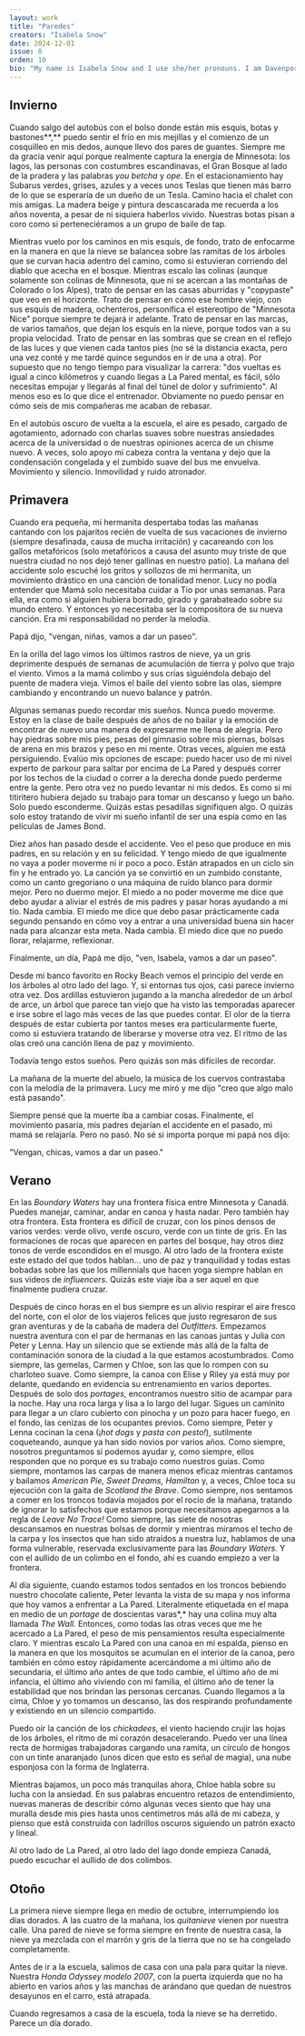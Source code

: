 ```yaml
---
layout: work
title: "Paredes"
creators: "Isabela Snow"
date: 2024-12-01
issue: 0
orden: 10
bio: "My name is Isabela Snow and I use she/her pronouns. I am Davenport Class of 2027 and from Minnesota!"
---
```


## Invierno

Cuando salgo del autobús con el bolso donde están mis esquís, botas y
bastones**,** puedo sentir el frío en mis mejillas y el comienzo de un
cosquilleo en mis dedos, aunque llevo dos pares de guantes. Siempre me
da gracia venir aquí porque realmente captura la energía de Minnesota:
los lagos, las personas con costumbres escandinavas, el Gran Bosque al
lado de la pradera y las palabras *you betcha* y *ope*. En el
estacionamiento hay Subarus verdes, grises, azules y a veces unos Teslas
que tienen más barro de lo que se esperaría de un dueño de un Tesla.
Camino hacia el chalet con mis amigas. La madera beige y pintura
descascarada me recuerda a los años noventa, a pesar de ni siquiera
haberlos vivido. Nuestras botas pisan a coro como si perteneciéramos a
un grupo de baile de tap.

Mientras vuelo por los caminos en mis esquís, de fondo, trato de
enfocarme en la manera en que la nieve se balancea sobre las ramitas de
los árboles que se curvan hacia adentro del camino, como si estuvieran
corriendo del diablo que acecha en el bosque. Mientras escalo las
colinas (aunque solamente son colinas de Minnesota, que ni se acercan a
las montañas de Colorado o los Alpes), trato de pensar en las casas
aburridas y "copypaste" que veo en el horizonte. Trato de pensar en cómo
ese hombre viejo, con sus esquís de madera, ochenteros, personifica el
estereotipo de "Minnesota Nice" porque siempre te dejará ir adelante.
Trato de pensar en las marcas, de varios tamaños, que dejan los esquís
en la nieve, porque todos van a su propia velocidad. Trato de pensar en
las sombras que se crean en el reflejo de las luces y que vienen cada
tantos pies (no sé la distancia exacta, pero una vez conté y me tardé
quince segundos en ir de una a otra). Por supuesto que no tengo tiempo
para visualizar la carrera: "dos vueltas es igual a cinco kilómetros y
cuando llegas a La Pared mental, es fácil, sólo necesitas empujar y
llegarás al final del túnel de dolor y sufrimiento". Al menos eso es lo
que dice el entrenador. Obviamente no puedo pensar en cómo seis de mis
compañeras me acaban de rebasar.

En el autobús oscuro de vuelta a la escuela, el aire es pesado, cargado
de agotamiento, adornado con charlas suaves sobre nuestras ansiedades
acerca de la universidad o de nuestras opiniones acerca de un chisme
nuevo. A veces, solo apoyo mi cabeza contra la ventana y dejo que la
condensación congelada y el zumbido suave del bus me envuelva.
Movimiento y silencio. Inmovilidad y ruido atronador.

## Primavera

Cuando era pequeña, mi hermanita despertaba todas las mañanas cantando
con los pajaritos recién de vuelta de sus vacaciones de invierno
(siempre desafinada, causa de mucha irritación) y cacareando con los
gallos metafóricos (solo metafóricos a causa del asunto muy triste de
que nuestra ciudad no nos dejó tener gallinas en nuestro patio). La
mañana del accidente solo escuché los gritos y sollozos de mi hermanita,
un movimiento drástico en una canción de tonalidad menor. Lucy no podía
entender que Mamá solo necesitaba cuidar a Tío por unas semanas. Para
ella, era como si alguien hubiera borrado, girado y garabateado sobre su
mundo entero. Y entonces yo necesitaba ser la compositora de su nueva
canción. Era mi responsabilidad no perder la melodía.

Papá dijo, "vengan, niñas, vamos a dar un paseo".

En la orilla del lago vimos los últimos rastros de nieve, ya un gris
deprimente después de semanas de acumulación de tierra y polvo que trajo
el viento. Vimos a la mamá colimbo y sus crías siguiéndola debajo del
puente de madera vieja. Vimos el baile del viento sobre las olas,
siempre cambiando y encontrando un nuevo balance y patrón.

Algunas semanas puedo recordar mis sueños. Nunca puedo moverme. Estoy en
la clase de baile después de años de no bailar y la emoción de encontrar
de nuevo una manera de expresarme me llena de alegría. Pero hay piedras
sobre mis pies, pesas del gimnasio sobre mis piernas, bolsas de arena en
mis brazos y peso en mi mente. Otras veces, alguien me está
persiguiendo. Evalúo mis opciones de escape: puedo hacer uso de mi nivel
experto de parkour para saltar por encima de La Pared y después correr
por los techos de la ciudad o correr a la derecha donde puedo perderme
entre la gente. Pero otra vez no puedo levantar ni mis dedos. Es como si
mi titiritero hubiera dejado su trabajo para tomar un descanso y luego
un baño. Solo puedo esconderme. Quizás estas pesadillas signifiquen
algo. O quizás solo estoy tratando de vivir mi sueño infantil de ser una
espía como en las películas de James Bond.

Diez años han pasado desde el accidente. Veo el peso que produce en mis
padres, en su relación y en su felicidad. Y tengo miedo de que
igualmente no vaya a poder moverme ni ir poco a poco. Están atrapados en
un ciclo sin fin y he entrado yo. La canción ya se convirtió en un
zumbido constante, como un canto gregoriano o una máquina de ruido
blanco para dormir mejor. Pero no duermo mejor. El miedo a no poder
moverme me dice que debo ayudar a aliviar el estrés de mis padres y
pasar horas ayudando a mi tío. Nada cambia. El miedo me dice que debo
pasar prácticamente cada segundo pensando en cómo voy a entrar a una
universidad buena sin hacer nada para alcanzar esta meta. Nada cambia.
El miedo dice que no puedo llorar, relajarme, reflexionar.

Finalmente, un día, Papá me dijo, "ven, Isabela, vamos a dar un paseo".

Desde mi banco favorito en Rocky Beach vemos el principio del verde en
los árboles al otro lado del lago. Y, si entornas tus ojos, casi parece
invierno otra vez. Dos ardillas estuvieron jugando a la mancha alrededor
de un árbol de arce, un árbol que parece tan viejo que ha visto las
temporadas aparecer e irse sobre el lago más veces de las que puedes
contar. El olor de la tierra después de estar cubierta por tantos meses
era particularmente fuerte, como si estuviera tratando de liberarse y
moverse otra vez. El ritmo de las olas creó una canción llena de paz y
movimiento.

Todavía tengo estos sueños. Pero quizás son más difíciles de recordar.

La mañana de la muerte del abuelo, la música de los cuervos contrastaba
con la melodía de la primavera. Lucy me miró y me dijo "creo que algo
malo está pasando".

Siempre pensé que la muerte iba a cambiar cosas. Finalmente, el
movimiento pasaría, mis padres dejarían el accidente en el pasado, mi
mamá se relajaría. Pero no pasó. No sé si importa porque mi papá nos
dijo:

"Vengan, chicas, vamos a dar un paseo."

## Verano

En las *Boundary Waters* hay una frontera física entre Minnesota y
Canadá. Puedes manejar, caminar, andar en canoa y hasta nadar. Pero
también hay otra frontera. Esta frontera es difícil de cruzar, con los
pinos densos de varios verdes: verde olivo, verde oscuro, verde con un
tinte de gris. En las formaciones de rocas que aparecen en partes del
bosque, hay otros diez tonos de verde escondidos en el musgo. Al otro
lado de la frontera existe este estado del que todos hablan... uno de
paz y tranquilidad y todas estas bobadas sobre las que los millennials
que hacen yoga siempre hablan en sus videos de *influencers*. Quizás
este viaje iba a ser aquel en que finalmente pudiera cruzar.

Después de cinco horas en el bus siempre es un alivio respirar el aire
fresco del norte, con el olor de los viajeros felices que justo
regresaron de sus gran aventuras y de la cabaña de madera del
*Outfitters.* Empezamos nuestra aventura con el par de hermanas en las
canoas juntas y Julia con Peter y Lenna. Hay un silencio que se extiende
más allá de la falta de contaminación sonora de la ciudad a la que
estamos acostumbrados. Como siempre, las gemelas, Carmen y Chloe, son
las que lo rompen con su charloteo suave. Como siempre, la canoa con
Elise y Riley ya está muy por delante, quedando en evidencia su
entrenamiento en varios deportes. Después de solo dos *portages*,
encontramos nuestro sitio de acampar para la noche. Hay una roca larga y
lisa a lo largo del lugar. Sigues un caminito para llegar a un claro
cubierto con pinocha y un pozo para hacer fuego, en el fondo, las
cenizas de los ocupantes previos. Como siempre, Peter y Lenna cocinan la
cena (¡*hot dogs* y *pasta con pesto!*), sutilmente coqueteando, aunque
ya han sido novios por varios años. Como siempre, nosotros preguntamos
si podemos ayudar y, como siempre, ellos responden que no porque es su
trabajo como nuestros guías. Como siempre, montamos las carpas de manera
menos eficaz mientras cantamos y bailamos *American Pie, Sweet Dreams,
Hamilton* y, a veces, Chloe toca su ejecución con la gaita de *Scotland
the Brave*. Como siempre, nos sentamos a comer en los troncos todavía
mojados por el rocío de la mañana, tratando de ignorar lo satisfechos
que estamos porque necesitamos apegarnos a la regla de *Leave No Trace!*
Como siempre, las siete de nosotras descansamos en nuestras bolsas de
dormir y mientras miramos el techo de la carpa y los insectos que han
sido atraídos a nuestra luz, hablamos de una forma vulnerable, reservada
exclusivamente para las *Boundary Waters.* Y con el aullido de un
colimbo en el fondo, ahí es cuando empiezo a ver la frontera.

Al día siguiente, cuando estamos todos sentados en los troncos bebiendo
nuestro chocolate caliente, Peter levanta la vista de su mapa y nos
informa que hoy vamos a enfrentar a La Pared. Literalmente etiquetada en
el mapa en medio de un *portage* de doscientas varas*,* hay una colina
muy alta llamada *The Wall.* Entonces, como todas las otras veces que me
he acercado a La Pared, el peso de mis pensamientos resulta
especialmente claro. Y mientras escalo La Pared con una canoa en mi
espalda, pienso en la manera en que los mosquitos se acumulan en el
interior de la canoa, pero también en cómo estoy rápidamente acercándome
a mi último año de secundaria, el último año antes de que todo cambie,
el último año de mi infancia, el último año viviendo con mi familia, el
último año de tener la estabilidad que nos brindan las personas
cercanas. Cuando llegamos a la cima, Chloe y yo tomamos un descanso, las
dos respirando profundamente y existiendo en un silencio compartido.

Puedo oír la canción de los *chickadees,* el viento haciendo crujir las
hojas de los árboles, el ritmo de mi corazón desacelerando. Puedo ver
una línea recta de hormigas trabajadoras cargando una ramita, un círculo
de hongos con un tinte anaranjado (unos dicen que esto es señal de
magia), una nube esponjosa con la forma de Inglaterra.

Mientras bajamos, un poco más tranquilas ahora, Chloe habla sobre su
lucha con la ansiedad. En sus palabras encuentro retazos de
entendimiento, nuevas maneras de describir cómo algunas veces siento que
hay una muralla desde mis pies hasta unos centímetros más allá de mi
cabeza, y pienso que está construida con ladrillos oscuros siguiendo un
patrón exacto y lineal.

Al otro lado de La Pared, al otro lado del lago donde empieza Canadá,
puedo escuchar el aullido de dos colimbos.

## Otoño

La primera nieve siempre llega en medio de octubre, interrumpiendo los
días dorados. A las cuatro de la mañana, los *quitanieve* vienen por
nuestra calle. Una pared de nieve se forma siempre en frente de nuestra
casa, la nieve ya mezclada con el marrón y gris de la tierra que no se
ha congelado completamente.

Antes de ir a la escuela, salimos de casa con una pala para quitar la
nieve. Nuestra *Honda Odyssey modelo 2007*, con la puerta izquierda que
no ha abierto en varios años y las manchas de arándano que quedan de
nuestros desayunos en el carro, está atrapada.

Cuando regresamos a casa de la escuela, toda la nieve se ha derretido.
Parece un día dorado.
